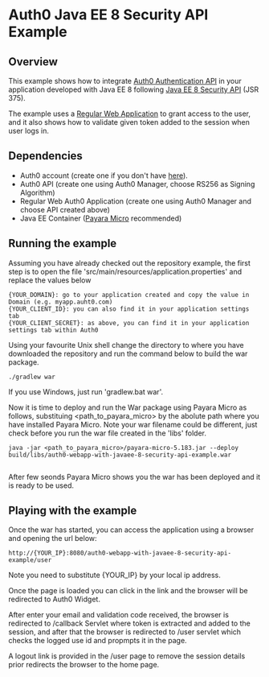 # Auth0 Java EE 8 Security API Example

## Overview

This example shows how to integrate [Auth0 Authentication API](https://auth0.com/docs/api/authentication#introduction) in your application developed with Java EE 8 following [Java EE 8 Security API](https://javaee.github.io/security-spec/) (JSR 375).

The example uses a [Regular Web Application](https://auth0.com/docs/applications/webapps) to grant access to the user, and it also shows how to validate given token added to the session when user logs in. 

## Dependencies

- Auth0 account (create one if you don't have [here](https://auth0.com/)).
- Auth0 API (create one using Auth0 Manager, choose RS256 as Signing Algorithm)
- Regular Web Auth0 Application (create one using Auth0 Manager and choose API created above)
- Java EE Container ([Payara Micro](https://www.payara.fish/payara_micro) recommended)

## Running the example 

Assuming you have already checked out the repository example, the first step is to open the file 'src/main/resources/application.properties' and replace the values below

```
{YOUR_DOMAIN}: go to your application created and copy the value in Domain (e.g. myapp.auht0.com)
{YOUR_CLIENT_ID}: you can also find it in your application settings tab
{YOUR_CLIENT_SECRET}: as above, you can find it in your application settings tab within Auth0
```

Using your favourite Unix shell change the directory to where you have downloaded the repository and run the command below to build the war package.

```
./gradlew war
```

If you use Windows, just run 'gradlew.bat war'.

Now it is time to deploy and run the War package using Payara Micro as follows, substituing <path_to_payara_micro> by the abolute path where you have installed Payara Micro. Note your war filename could be different, just check before you run the war file created in the 'libs' folder.

```
java -jar <path_to_payara_micro>/payara-micro-5.183.jar --deploy build/libs/auth0-webapp-with-javaee-8-security-api-example.war 
 
```

After few seonds Payara Micro shows you the war has been deployed and it is ready to be used. 

## Playing with the example

Once the war has started, you can access the application using a browser and opening the url below:

```
http://{YOUR_IP}:8080/auth0-webapp-with-javaee-8-security-api-example/user
```

Note you need to substitute {YOUR_IP} by your local ip address.

Once the page is loaded you can click in the link and the browser will be redirected to Auth0 Widget.

After enter your email and validation code received, the browser is redirected to /callback Servlet where token is extracted and added to the session, and after that the browser is redirected to /user servlet which checks the logged use id and propmpts it in the page.

A logout link is provided in the /user page to remove the session details prior redirects the browser to the home page.